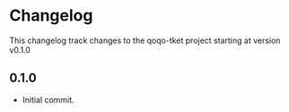 # Changelog

This changelog track changes to the qoqo-tket project starting at version v0.1.0

## 0.1.0

* Initial commit.
